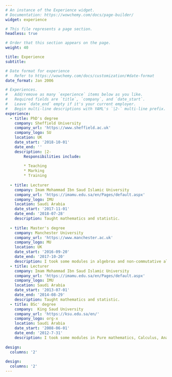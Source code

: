```yaml
---
# An instance of the Experience widget.
# Documentation: https://wowchemy.com/docs/page-builder/
widget: experience

# This file represents a page section.
headless: true

# Order that this section appears on the page.
weight: 40

title: Experience
subtitle:

# Date format for experience
#   Refer to https://wowchemy.com/docs/customization/#date-format
date_format: Jan 2006

# Experiences.
#   Add/remove as many `experience` items below as you like.
#   Required fields are `title`, `company`, and `date_start`.
#   Leave `date_end` empty if it's your current employer.
#   Begin multi-line descriptions with YAML's `|2-` multi-line prefix.
experience:
  - title: PhD's degree
    company: Sheffield University
    company_url: 'https://www.sheffield.ac.uk'
    company_logo: SU
    location: UK
    date_start: '2018-10-01'
    date_end: ''
    description: |2-
        Responsibilities include:
        
        * Teaching
        * Marking
        * Training
        
  - title: Lecturer
    company: Imam Mohammad Ibn Saud Islamic University
    company_url: 'https://imamu.edu.sa/en/Pages/default.aspx'
    company_logo: IMU
    location: Saudi Arabia
    date_start: '2017-11-01'
    date_end: '2018-07-28'
    description: Taught mathematics and statistic.
    
  - title: Master's degree
    company: Manchester University 
    company_url: 'https://www.manchester.ac.uk'
    company_logo: MU
    location: UK
    date_start: '2016-09-20'
    date_end: '2017-10-20'
    description: I took some modules in algebras and non-commutative algebras, I did short project in the Mathieu group $M_{24}$ and I wrote my dissertation, classified some simple finite groups, in particaular, the Leech Lattice and Conway groups and this work was done under the supervision of [Prof. Peter Rowley](https://www.research.manchester.ac.uk/portal/peter.j.rowley.html).
  - title: Lecturer
    company: Imam Mohammad Ibn Saud Islamic University
    company_url: 'https://imamu.edu.sa/en/Pages/default.aspx'
    company_logo: IMU
    location: Saudi Arabia
    date_start: '2013-07-01'
    date_end: '2014-08-29'
    description: Taught mathematics and statistic.
  - title: BSc' degree
    company:  King Saud University 
    company_url: 'https://ksu.edu.sa/en/'
    company_logo: org-x
    location: Saudi Arabia
    date_start: '2008-06-01'
    date_end: '2012-7-31'
    description: I took some modules in Pure mathematics, Calculus, Analysis, Topology and some applied mathematics modules. In my final semester I did a short project in Topology. 
    
design:
  columns: '2'
  
design:
  columns: '2'
---
```


